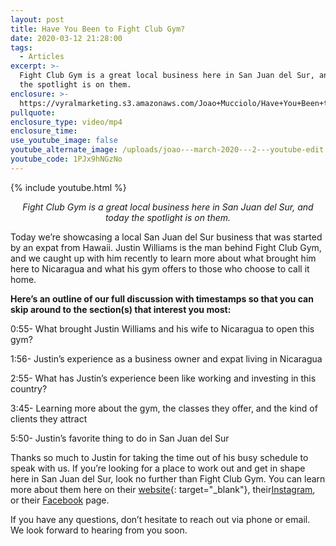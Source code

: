 ```yaml
---
layout: post
title: Have You Been to Fight Club Gym?
date: 2020-03-12 21:28:00
tags:
  - Articles
excerpt: >-
  Fight Club Gym is a great local business here in San Juan del Sur, and today
  the spotlight is on them.
enclosure: >-
  https://vyralmarketing.s3.amazonaws.com/Joao+Mucciolo/Have+You+Been+to+Fight+Club+Gym_.mp4
pullquote:
enclosure_type: video/mp4
enclosure_time:
use_youtube_image: false
youtube_alternate_image: /uploads/joao---march-2020---2---youtube-edit.jpg
youtube_code: 1PJx9hNGzNo
---
```


{% include youtube.html %}

<p style="text-align: center;"><em>Fight Club Gym is a great local business here in San Juan del Sur, and today the spotlight is on them.</em></p>

Today we’re showcasing a local San Juan del Sur business that was started by an expat from Hawaii. Justin Williams is the man behind Fight Club Gym, and we caught up with him recently to learn more about what brought him here to Nicaragua and what his gym offers to those who choose to call it home.

**Here’s an outline of our full discussion with timestamps so that you can skip around to the section(s) that interest you most:**

0:55- What brought Justin Williams and his wife to Nicaragua to open this gym?

1:56- Justin’s experience as a business owner and expat living in Nicaragua

2:55- What has Justin’s experience been like working and investing in this country?

3:45- Learning more about the gym, the classes they offer, and the kind of clients they attract

5:50- Justin’s favorite thing to do in San Juan del Sur

Thanks so much to Justin for taking the time out of his busy schedule to speak with us. If you’re looking for a place to work out and get in shape here in San Juan del Sur, look no further than Fight Club Gym. You can learn more about them here on their [website](http://fightclubgymsjds.com/){: target="_blank"}, their[Instagram](https://www.instagram.com/fightclubgym_sjds/), or their [Facebook](https://www.facebook.com/GymSJDS/) page.

If you have any questions, don’t hesitate to reach out via phone or email. We look forward to hearing from you soon.